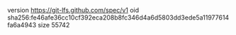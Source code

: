 version https://git-lfs.github.com/spec/v1
oid sha256:fe46afe36cc10cf392eca208b8fc346d4a6d5803dd3ede5a11977614fa6a4943
size 55742
